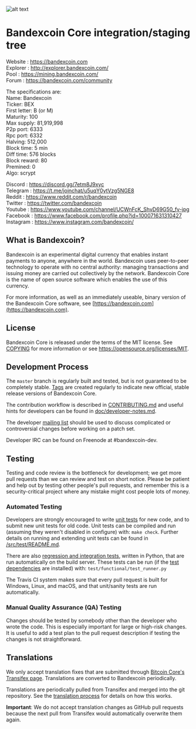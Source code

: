 ![alt text](https://bandexcoin.com/wp-content/uploads/2021/08/image-readme-github.png)

Bandexcoin Core integration/staging tree
=====================================

Website : https://bandexcoin.com <br />
Explorer : http://explorer.bandexcoin.com/ <br />
Pool : https://mining.bandexcoin.com/ <br />
Forum : https://bandexcoin.com/community <br />

The specifications are: <br />
Name: Bandexcoin <br />
Ticker: BEX <br />
First letter: B (or M) <br />
Maturity: 100 <br />
Max supply: 81,919,998 <br />
P2p port: 6333 <br />
Rpc port: 6332 <br />
Halving: 512,000 <br />
Block time: 5 min <br />
Diff time: 576 blocks <br />
Block reward: 80 <br />
Premined: 0 <br />
Algo: scrypt <br />

Discord : https://discord.gg/7etm8J9xyc <br />
Telegram : https://t.me/joinchat/u5uqY0ytVzg5NGE8 <br />
Reddit : https://www.reddit.com/r/bandexcoin <br />
Twitter : https://twitter.com/bandexcoin <br />
Youtube : https://www.youtube.com/channel/UCWnFcK_ShvD69G50_fv-jpg <br />
Facebook : https://www.facebook.com/profile.php?id=100071631310427 <br />
Instagram : https://www.instagram.com/bandexcoin/

What is Bandexcoin?
----------------

Bandexcoin is an experimental digital currency that enables instant payments to
anyone, anywhere in the world. Bandexcoin uses peer-to-peer technology to operate
with no central authority: managing transactions and issuing money are carried
out collectively by the network. Bandexcoin Core is the name of open source
software which enables the use of this currency.

For more information, as well as an immediately useable, binary version of
the Bandexcoin Core software, see [https://bandexcoin.com](https://bandexcoin.com).

License
-------

Bandexcoin Core is released under the terms of the MIT license. See [COPYING](COPYING) for more
information or see https://opensource.org/licenses/MIT.

Development Process
-------------------

The `master` branch is regularly built and tested, but is not guaranteed to be
completely stable. [Tags](https://github.com/bandexcoin-project/bandexcoin/tags) are created
regularly to indicate new official, stable release versions of Bandexcoin Core.

The contribution workflow is described in [CONTRIBUTING.md](CONTRIBUTING.md)
and useful hints for developers can be found in [doc/developer-notes.md](doc/developer-notes.md).

The developer [mailing list](https://groups.google.com/forum/#!forum/bandexcoin-dev)
should be used to discuss complicated or controversial changes before working
on a patch set.

Developer IRC can be found on Freenode at #bandexcoin-dev.

Testing
-------

Testing and code review is the bottleneck for development; we get more pull
requests than we can review and test on short notice. Please be patient and help out by testing
other people's pull requests, and remember this is a security-critical project where any mistake might cost people
lots of money.

### Automated Testing

Developers are strongly encouraged to write [unit tests](src/test/README.md) for new code, and to
submit new unit tests for old code. Unit tests can be compiled and run
(assuming they weren't disabled in configure) with: `make check`. Further details on running
and extending unit tests can be found in [/src/test/README.md](/src/test/README.md).

There are also [regression and integration tests](/test), written
in Python, that are run automatically on the build server.
These tests can be run (if the [test dependencies](/test) are installed) with: `test/functional/test_runner.py`

The Travis CI system makes sure that every pull request is built for Windows, Linux, and macOS, and that unit/sanity tests are run automatically.

### Manual Quality Assurance (QA) Testing

Changes should be tested by somebody other than the developer who wrote the
code. This is especially important for large or high-risk changes. It is useful
to add a test plan to the pull request description if testing the changes is
not straightforward.

Translations
------------

We only accept translation fixes that are submitted through [Bitcoin Core's Transifex page](https://www.transifex.com/projects/p/bitcoin/).
Translations are converted to Bandexcoin periodically.

Translations are periodically pulled from Transifex and merged into the git repository. See the
[translation process](doc/translation_process.md) for details on how this works.

**Important**: We do not accept translation changes as GitHub pull requests because the next
pull from Transifex would automatically overwrite them again.
